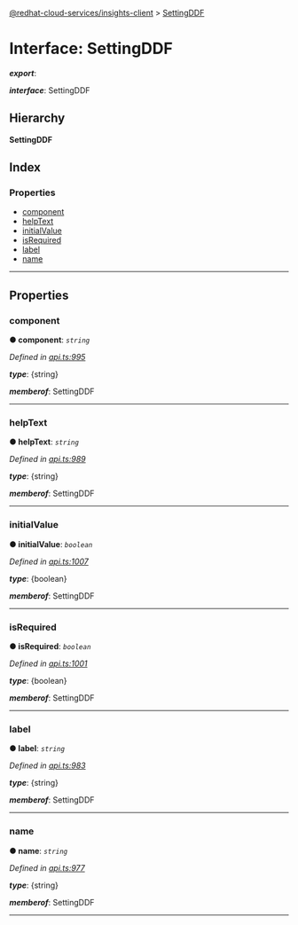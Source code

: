 [@redhat-cloud-services/insights-client](../README.md) > [SettingDDF](../interfaces/settingddf.md)

# Interface: SettingDDF

*__export__*: 

*__interface__*: SettingDDF

## Hierarchy

**SettingDDF**

## Index

### Properties

* [component](settingddf.md#component)
* [helpText](settingddf.md#helptext)
* [initialValue](settingddf.md#initialvalue)
* [isRequired](settingddf.md#isrequired)
* [label](settingddf.md#label)
* [name](settingddf.md#name)

---

## Properties

<a id="component"></a>

###  component

**● component**: *`string`*

*Defined in [api.ts:995](https://github.com/RedHatInsights/javascript-clients/blob/master/packages/insights/api.ts#L995)*

*__type__*: {string}

*__memberof__*: SettingDDF

___
<a id="helptext"></a>

###  helpText

**● helpText**: *`string`*

*Defined in [api.ts:989](https://github.com/RedHatInsights/javascript-clients/blob/master/packages/insights/api.ts#L989)*

*__type__*: {string}

*__memberof__*: SettingDDF

___
<a id="initialvalue"></a>

###  initialValue

**● initialValue**: *`boolean`*

*Defined in [api.ts:1007](https://github.com/RedHatInsights/javascript-clients/blob/master/packages/insights/api.ts#L1007)*

*__type__*: {boolean}

*__memberof__*: SettingDDF

___
<a id="isrequired"></a>

###  isRequired

**● isRequired**: *`boolean`*

*Defined in [api.ts:1001](https://github.com/RedHatInsights/javascript-clients/blob/master/packages/insights/api.ts#L1001)*

*__type__*: {boolean}

*__memberof__*: SettingDDF

___
<a id="label"></a>

###  label

**● label**: *`string`*

*Defined in [api.ts:983](https://github.com/RedHatInsights/javascript-clients/blob/master/packages/insights/api.ts#L983)*

*__type__*: {string}

*__memberof__*: SettingDDF

___
<a id="name"></a>

###  name

**● name**: *`string`*

*Defined in [api.ts:977](https://github.com/RedHatInsights/javascript-clients/blob/master/packages/insights/api.ts#L977)*

*__type__*: {string}

*__memberof__*: SettingDDF

___

